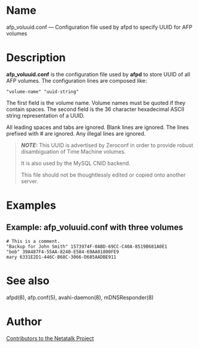 # Name

afp_voluuid.conf — Configuration file used by afpd to specify UUID for AFP volumes

# Description

**afp_voluuid.conf** is the configuration file used by **afpd** to store
UUID of all AFP volumes. The configuration lines are composed like:

    "volume-name" "uuid-string"

The first field is the volume name. Volume names must be quoted if they
contain spaces. The second field is the 36 character hexadecimal ASCII
string representation of a UUID.

All leading spaces and tabs are ignored. Blank lines are ignored. The
lines prefixed with \# are ignored. Any illegal lines are ignored.

> ***NOTE:*** This UUID is advertised by Zeroconf in order to provide robust
disambiguation of Time Machine volumes.
>
> It is also used by the MySQL CNID backend.
>
> This file should not be thoughtlessly edited or copied onto another
server.

# Examples

## Example: afp_voluuid.conf with three volumes

    # This is a comment.
    "Backup for John Smith" 1573974F-0ABD-69CC-C40A-8519B681A0E1
    "bob" 39A487F4-55AA-8240-E584-69AA01800FE9
    mary 6331E2D1-446C-B68C-3066-D685AADBE911

# See also

afpd(8), afp.conf(5), avahi-daemon(8), mDNSResponder(8)

# Author

[Contributors to the Netatalk Project](https://netatalk.io/contributors)
